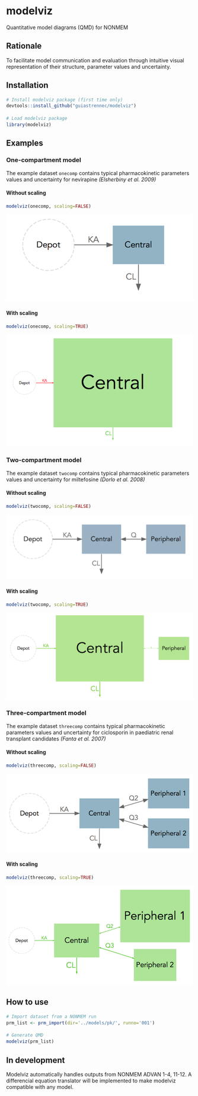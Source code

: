 # modelviz
Quantitative model diagrams (QMD) for NONMEM

## Rationale
To facilitate model communication and evaluation through intuitive visual representation of their structure, parameter values and uncertainty.

## Installation
```r
# Install modelviz package (first time only)
devtools::install_github("guiastrennec/modelviz")

# Load modelviz package
library(modelviz)
```

## Examples
### One-compartment model

The example dataset ```onecomp``` contains typical pharmacokinetic parameters values and uncertainty for nevirapine _(Elsherbiny et al. 2009)_

#### Without scaling
```r
modelviz(onecomp, scaling=FALSE)
```
<img src="inst/img/Unscaled_onecomp.png">


#### With scaling
```r
modelviz(onecomp, scaling=TRUE)
```
<img src="inst/img/Scaled_onecomp.png">

### Two-compartment model

The example dataset ```twocomp``` contains typical pharmacokinetic parameters values and uncertainty for miltefosine _(Dorlo et al. 2008)_

#### Without scaling
```r
modelviz(twocomp, scaling=FALSE)
```
<img src="inst/img/Unscaled_twocomp.png">


#### With scaling
```r
modelviz(twocomp, scaling=TRUE)
```
<img src="inst/img/Scaled_twocomp.png">

### Three-compartment model

The example dataset ```threecomp``` contains typical pharmacokinetic parameters values and uncertainty for ciclosporin in paediatric renal transplant candidates _(Fanta et al. 2007)_

#### Without scaling
```r
modelviz(threecomp, scaling=FALSE)
```
<img src="inst/img/Unscaled_threecomp.png">


#### With scaling
```r
modelviz(threecomp, scaling=TRUE)
```
<img src="inst/img/Scaled_threecomp.png">


## How to use
```r
# Import dataset from a NONMEM run
prm_list <- prm_import(dir='../models/pk/', runno='001')

# Generate QMD
modelviz(prm_list)
```

## In development
Modelviz automatically handles outputs from NONMEM ADVAN 1-4, 11-12. A differencial equation translator will be implemented to make modelviz compatible with any model.

